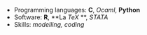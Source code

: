 * Programming languages: **C**, *Ocaml*, **Python**
* Software: **R**, **La _TeX_ **, *STATA*
* Skills: *modelling, coding*
